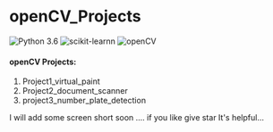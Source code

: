 # openCV_Projects

![Python 3.6](https://img.shields.io/badge/Python-3.6-brightgreen.svg) ![scikit-learnn](https://img.shields.io/badge/Library-Scikit_Learn-orange.svg) ![openCV](https://pyimagesearch.com/wp-content/uploads/2015/01/url_to_image_opencv.jpg)

#### openCV Projects:
  1. Project1_virtual_paint
  2. Project2_document_scanner
  3. project3_number_plate_detection
  
 
 I will add some screen short soon .... 
 if you like give star It's helpful...

